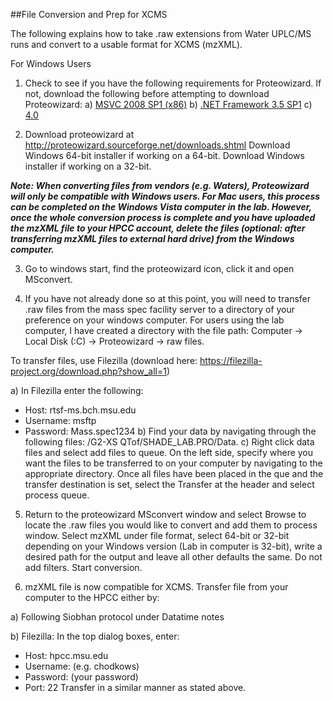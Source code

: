 ##File Conversion and Prep for XCMS 

The following explains how to take .raw extensions from Water UPLC/MS runs and convert to a usable format for XCMS (mzXML). 

For Windows Users

1)	Check to see if you have the following requirements for Proteowizard. If not, download the following before attempting to download Proteowizard:
a)	[MSVC 2008 SP1 (x86)](http://www.microsoft.com/downloads/details.aspx?familyid=A5C84275-3B97-4AB7-A40D-3802B2AF5FC2&displaylang=en)
b)	[.NET Framework 3.5 SP1](http://www.microsoft.com/downloads/details.aspx?FamilyID=ab99342f-5d1a-413d-8319-81da479ab0d7&displaylang=en) 
c)	[4.0](http://www.microsoft.com/download/en/details.aspx?id=17851)  

2)	Download proteowizard at http://proteowizard.sourceforge.net/downloads.shtml 
Download Windows 64-bit installer if working on a 64-bit.
Download Windows installer if working on a 32-bit. 

***Note: When converting files from vendors (e.g. Waters), Proteowizard will only be compatible with Windows users. For Mac users, this process can be completed on the Windows Vista computer in the lab. However, once the whole conversion process is complete and you have uploaded the mzXML file to your HPCC account, delete the files (optional: after transferring mzXML files to external hard drive) from the Windows computer.***

3)	Go to windows start, find the proteowizard icon, click it and open MSconvert. 

4)	If you have not already done so at this point, you will need to transfer .raw files from the mass spec facility server to a directory of your preference on your windows computer. For users using the lab computer, I have created a directory with the file path: Computer -> Local Disk (:C) -> Proteowizard -> raw files.  

To transfer files, use Filezilla (download here: https://filezilla-project.org/download.php?show_all=1)

a)	In Filezilla enter the following: 
-	Host: rtsf-ms.bch.msu.edu
-	Username: msftp 
-	Password: Mass.spec1234
b)	Find your data by navigating through the following files: /G2-XS QTof/SHADE_LAB.PRO/Data. 
c)	Right click data files and select add files to queue. On the left side, specify where you want the files to be transferred to on your computer by navigating to the appropriate directory. Once all files have been placed in the que and the transfer destination is set, select the Transfer at the header and select process queue. 


5)	Return to the proteowizard MSconvert window and select Browse to locate the .raw files you would like to convert and add them to process window. Select mzXML under file format, select 64-bit or 32-bit depending on your Windows version (Lab in computer is 32-bit), write a desired path for the output and leave all other defaults the same. Do not add filters. Start conversion. 

6)	mzXML file is now compatible for XCMS. Transfer file from your computer to the HPCC either by: 

a)	Following Siobhan protocol under Datatime notes 

b)	Filezilla: 
In the top dialog boxes, enter:
- Host: hpcc.msu.edu
- Username: (e.g. chodkows)
- Password: (your password)
- Port: 22
Transfer in a similar manner as stated above. 
